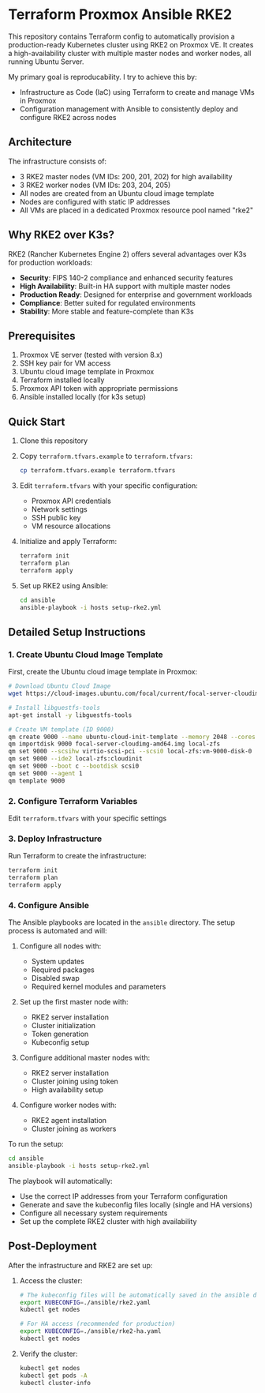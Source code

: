 # Terraform Proxmox Ansible RKE2

This repository contains Terraform config to automatically provision a production-ready Kubernetes cluster using RKE2 on Proxmox VE. It creates a high-availability cluster with multiple master nodes and worker nodes, all running Ubuntu Server.

My primary goal is reproducability. I try to achieve this by:

- Infrastructure as Code (IaC) using Terraform to create and manage VMs in Proxmox
- Configuration management with Ansible to consistently deploy and configure RKE2 across nodes

## Architecture

The infrastructure consists of:

- 3 RKE2 master nodes (VM IDs: 200, 201, 202) for high availability
- 3 RKE2 worker nodes (VM IDs: 203, 204, 205)
- All nodes are created from an Ubuntu cloud image template
- Nodes are configured with static IP addresses
- All VMs are placed in a dedicated Proxmox resource pool named "rke2"

## Why RKE2 over K3s?

RKE2 (Rancher Kubernetes Engine 2) offers several advantages over K3s for production workloads:

- **Security**: FIPS 140-2 compliance and enhanced security features
- **High Availability**: Built-in HA support with multiple master nodes
- **Production Ready**: Designed for enterprise and government workloads
- **Compliance**: Better suited for regulated environments
- **Stability**: More stable and feature-complete than K3s

## Prerequisites

1. Proxmox VE server (tested with version 8.x)
2. SSH key pair for VM access
3. Ubuntu cloud image template in Proxmox
4. Terraform installed locally
5. Proxmox API token with appropriate permissions
6. Ansible installed locally (for k3s setup)

## Quick Start

1. Clone this repository
2. Copy `terraform.tfvars.example` to `terraform.tfvars`:
   ```bash
   cp terraform.tfvars.example terraform.tfvars
   ```
3. Edit `terraform.tfvars` with your specific configuration:

   - Proxmox API credentials
   - Network settings
   - SSH public key
   - VM resource allocations

4. Initialize and apply Terraform:

   ```bash
   terraform init
   terraform plan
   terraform apply
   ```

5. Set up RKE2 using Ansible:

   ```bash
   cd ansible
   ansible-playbook -i hosts setup-rke2.yml
   ```

## Detailed Setup Instructions

### 1. Create Ubuntu Cloud Image Template

First, create the Ubuntu cloud image template in Proxmox:

```bash
# Download Ubuntu Cloud Image
wget https://cloud-images.ubuntu.com/focal/current/focal-server-cloudimg-amd64.img

# Install libguestfs-tools
apt-get install -y libguestfs-tools

# Create VM template (ID 9000)
qm create 9000 --name ubuntu-cloud-init-template --memory 2048 --cores 2 --net0 virtio,bridge=vmbr0
qm importdisk 9000 focal-server-cloudimg-amd64.img local-zfs
qm set 9000 --scsihw virtio-scsi-pci --scsi0 local-zfs:vm-9000-disk-0
qm set 9000 --ide2 local-zfs:cloudinit
qm set 9000 --boot c --bootdisk scsi0
qm set 9000 --agent 1
qm template 9000
```

### 2. Configure Terraform Variables

Edit `terraform.tfvars` with your specific settings

### 3. Deploy Infrastructure

Run Terraform to create the infrastructure:

```bash
terraform init
terraform plan
terraform apply
```

### 4. Configure Ansible

The Ansible playbooks are located in the `ansible` directory. The setup process is automated and will:

1. Configure all nodes with:

   - System updates
   - Required packages
   - Disabled swap
   - Required kernel modules and parameters

2. Set up the first master node with:

   - RKE2 server installation
   - Cluster initialization
   - Token generation
   - Kubeconfig setup

3. Configure additional master nodes with:

   - RKE2 server installation
   - Cluster joining using token
   - High availability setup

4. Configure worker nodes with:

   - RKE2 agent installation
   - Cluster joining as workers

To run the setup:

```bash
cd ansible
ansible-playbook -i hosts setup-rke2.yml
```

The playbook will automatically:

- Use the correct IP addresses from your Terraform configuration
- Generate and save the kubeconfig files locally (single and HA versions)
- Configure all necessary system requirements
- Set up the complete RKE2 cluster with high availability

## Post-Deployment

After the infrastructure and RKE2 are set up:

1. Access the cluster:

   ```bash
   # The kubeconfig files will be automatically saved in the ansible directory
   export KUBECONFIG=./ansible/rke2.yaml
   kubectl get nodes

   # For HA access (recommended for production)
   export KUBECONFIG=./ansible/rke2-ha.yaml
   kubectl get nodes
   ```

2. Verify the cluster:

   ```bash
   kubectl get nodes
   kubectl get pods -A
   kubectl cluster-info
   ```
